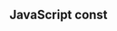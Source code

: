 <!DOCTYPE html>
<html>

<body>

  <h2>JavaScript const</h2>

  <p id="demo"></p>

  <script>
    //11:23 //11:27 //11:28
    /*const A = [1,2,[3,[4,5,6,[7,[8,[9,[10]]]]]]];
    const result = rec(A);
    console.log(result);
    function rec(A){
      let res = []
      for(let value of A){
      if(Array.isArray(value)){
          const newArr = rec(value);
            res = [...res,...newArr]
        }else{
          res.push(value)
        }
      }
      return res
    }*/
    //11;31 //11:35
    const obj1 = {
      a:
      {
        b:
        {
          c:
            { d: 1 }
        }
      },
      d:
      {
        e:
        {
          f: 8
        }
      },
      g: 9
    };
    /*
    output :-
    {
        "d": 1,
        "f": 8,
        "g": 9
    }
    */
    const obj = {
      "isbn": "123-456-789",
      "author": {
        "lastnameAuthor": "Doe",
        "firstnameAuthor": "Jane"
      },
      "editor": {
        "lastnameEditor": "Smith",
        "firstnameEditor": "Jane"
      },
      "title": "The Ultimate Database Study Guide",
      "category": {
        "production": "abc",
        "editor": {
          "lastnameEditorInside": "Smith",
          "firstnameEditorInside": "Jane"
        },
      }
    }
    /*
    output :- 
    {
    "isbn": "123-456-789",
    "lastnameAuthor": "Doe",
    "firstnameAuthor": "Jane",
    "lastnameEditor": "Smith",
    "firstnameEditor": "Jane",
    "title": "The Ultimate Database Study Guide",
    "production": "abc",
    "lastnameEditorInside": "Smith",
    "firstnameEditorInside": "Jane"
}
    */
    console.log(rec(obj))
    function rec(obj) {
      let newObj = {}
      for (let key in obj) {
        if (typeof obj[key] === "object") {
            //recursion
          const recursive = rec(obj[key])
          newObj = { ...newObj, ...recursive }
        } else {
            //calculation
          newObj[key] = obj[key]
        }
      }
      //base case
      return newObj;
    }
  </script>

</body>

</html>